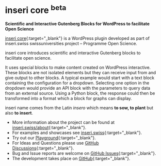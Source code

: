 # inseri core <sup>beta</sub>

**Scientific and Interactive Gutenberg Blocks for WordPress to facilitate Open Science**

[inseri core](https://wordpress.org/plugins/inseri-core/){:target="\_blank"} is a WordPress plugin developed as part of inseri.swiss swissuniversities project – Programme Open Science.

inseri core introduces scientific and interactive Gutenberg blocks to facilitate open science.

It uses special blocks to make content created on WordPress interactive.
These blocks are not isolated elements but they can receive input from and give output to other blocks.
A typical example would start with a text block containing the configuration for a dropdown.
Selecting one option in the dropdown would provide an API block with the parameters to query data from an external source.
Using a Python block, the response could then be transformed into a format which a block for graphs can display.

inseri name comes from the Latin _insero_ which means **to sow, to plant** but also **to insert**.

- More information about the project can be found at [inseri.swiss/about](https://inseri.swiss/about){:target="\_blank"}.
- For examples and showcases see [inseri.swiss](https://inseri.swiss/about){:target="\_blank"}.
- Try out our [Playground](https://inseri.swiss/playground/){:target="\_blank"}.
- For Ideas and Questions please use [GitHub Discussions](https://github.com/inseri-swiss/inseri-core-wp/discussions){:target="\_blank"}.
- Bug and Issue reports are welcome on [GitHub Issues](https://github.com/inseri-swiss/inseri-core-wp/issues){:target="\_blank"}.
- The development takes place on [GitHub](https://github.com/inseri-swiss/inseri-core-wp){:target="\_blank"}.
